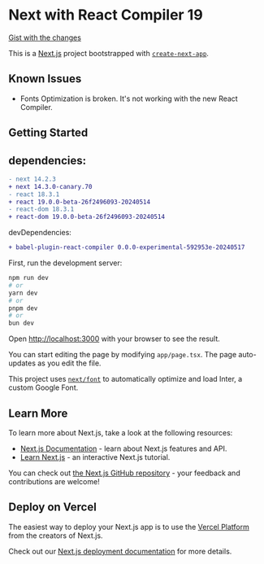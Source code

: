 # Next with React Compiler 19

[Gist with the changes](https://gist.github.com/huozhi/8d45b18debe18f444a5cce2553688097)

This is a [Next.js](https://nextjs.org/) project bootstrapped with [`create-next-app`](https://github.com/vercel/next.js/tree/canary/packages/create-next-app).

## Known Issues

- Fonts Optimization is broken. It's not working with the new React Compiler.


## Getting Started

## dependencies:

```diff
- next 14.2.3
+ next 14.3.0-canary.70
- react 18.3.1
+ react 19.0.0-beta-26f2496093-20240514
- react-dom 18.3.1
+ react-dom 19.0.0-beta-26f2496093-20240514
```



devDependencies:
```diff
+ babel-plugin-react-compiler 0.0.0-experimental-592953e-20240517
```

First, run the development server:

```bash
npm run dev
# or
yarn dev
# or
pnpm dev
# or
bun dev
```

Open [http://localhost:3000](http://localhost:3000) with your browser to see the result.

You can start editing the page by modifying `app/page.tsx`. The page auto-updates as you edit the file.

This project uses [`next/font`](https://nextjs.org/docs/basic-features/font-optimization) to automatically optimize and load Inter, a custom Google Font.

## Learn More

To learn more about Next.js, take a look at the following resources:

- [Next.js Documentation](https://nextjs.org/docs) - learn about Next.js features and API.
- [Learn Next.js](https://nextjs.org/learn) - an interactive Next.js tutorial.

You can check out [the Next.js GitHub repository](https://github.com/vercel/next.js/) - your feedback and contributions are welcome!

## Deploy on Vercel

The easiest way to deploy your Next.js app is to use the [Vercel Platform](https://vercel.com/new?utm_medium=default-template&filter=next.js&utm_source=create-next-app&utm_campaign=create-next-app-readme) from the creators of Next.js.

Check out our [Next.js deployment documentation](https://nextjs.org/docs/deployment) for more details.
